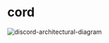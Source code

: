# cord


![discord-architectural-diagram](https://github.com/user-attachments/assets/7bda99d9-05ce-4cef-80cb-d0805f38921f)
